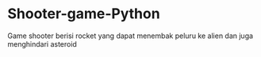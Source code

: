 # Shooter-game-Python
Game shooter berisi rocket yang dapat menembak peluru ke alien dan juga menghindari asteroid
